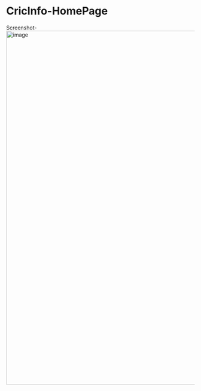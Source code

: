 # CricInfo-HomePage
Screenshot-
<img width="944" alt="image" src="https://github.com/arjunbector/CricInfo-HomePage/assets/115365396/0e9edd3e-11b3-4756-92ab-52976ee1f8db">
